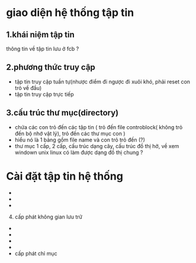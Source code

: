 # giao diện hệ thống tập tin
## 1.khái niệm tập tin

thông tin về tập tin lưu ở fcb ?

## 2.phương thức truy cập
- tập tin truy cập tuần tự(nhược điểm đi ngược đi xuôi khó, phải reset con trỏ về đầu) 
- tập tin truy cập trực tiếp 
## 3.cấu trúc thư mục(directory) 
- chứa các con trỏ đến các tập tin ( trỏ đến file controblock( không trỏ đến bộ nhớ vật lý), trỏ đến các thư mục con )
- hiểu nó là 1 bảng gồm file name và con trỏ trỏ đến (?)
- thư mục 1 cấp, 2 cấp, cấu trúc dạng cây, cấu trúc đồ thị hở, về xem windown unix linux có làm được dạng đồ thị chung ?
# Cài đặt tập tin hệ thống
- 
- 
-
4. cấp phát không gian lưu trữ 
- 
- 
- 
- 
- cấp phát chỉ mục